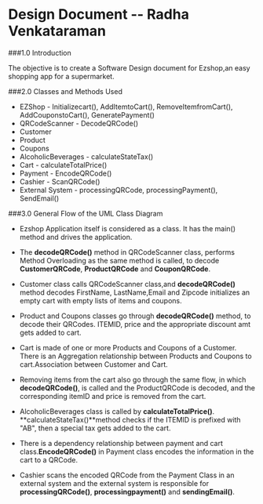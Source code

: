 # **Design Document --  Radha Venkataraman**

###1.0 Introduction

  The objective is to create a Software Design document for Ezshop,an easy shopping app for a supermarket.

###2.0 Classes and Methods Used

* EZShop - Initializecart(), AddItemtoCart(),  RemoveItemfromCart(),      AddCouponstoCart(),    GeneratePayment()    
* QRCodeScanner - DecodeQRCode()
* Customer
* Product
* Coupons
* AlcoholicBeverages - calculateStateTax()
* Cart - calculateTotalPrice()
* Payment - EncodeQRCode()
* Cashier - ScanQRCode()
* External System - processingQRCode, processingPayment(), SendEmail() 


###3.0 General Flow of the UML Class Diagram

* Ezshop Application itself is considered as a class. It has the main() method and drives the application.

* The **decodeQRCode()** method in QRCodeScanner class, performs Method Overloading as the same method is called, to decode **CustomerQRCode**, **ProductQRCode** and **CouponQRCode**.	

* Customer class calls QRCodeScanner class,and **decodeQRCode()** method decodes FirstName, LastName,Email and Zipcode initializes an empty cart with empty lists of items and coupons. 

* Product and Coupons classes go through **decodeQRCode()** method, to decode their QRCodes. ITEMID, price and the appropriate discount amt gets added to cart. 

* Cart is made of one or more Products and Coupons of a Customer. There is an Aggregation relationship between Products and Coupons to cart.Association between Customer and Cart.

* Removing items from the cart also go through the same flow, in which **decodeQRCode()**, is called and the ProductQRCode is decoded, and the corresponding itemID and price is removed from the cart. 

* AlcoholicBeverages class is called by **calculateTotalPrice()**. **calculateStateTax()**method checks if the ITEMID is prefixed with "AB", then a special tax gets added to the cart.

* There is a dependency relationship between payment and cart class.**EncodeQRCode()** in Payment class encodes the information in the cart to a QRCode.

* Cashier scans the encoded QRCode from the Payment Class in an external system and the external system is responsible for **processingQRCode()**, **processingpayment()** and **sendingEmail()**.
 


